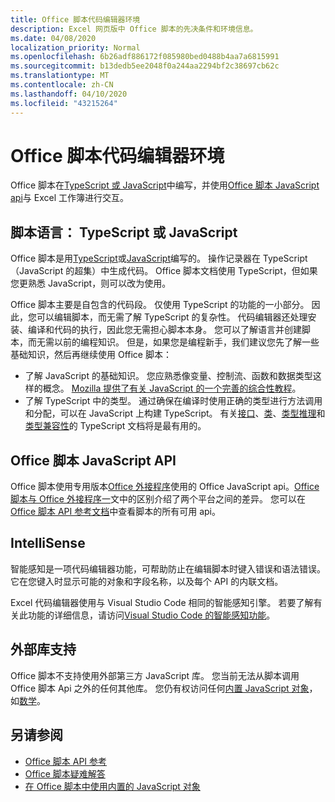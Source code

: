 ```yaml
---
title: Office 脚本代码编辑器环境
description: Excel 网页版中 Office 脚本的先决条件和环境信息。
ms.date: 04/08/2020
localization_priority: Normal
ms.openlocfilehash: 6b26adf886172f085980bed0488b4aa7a6815991
ms.sourcegitcommit: b13dedb5ee2048f0a244aa2294bf2c38697cb62c
ms.translationtype: MT
ms.contentlocale: zh-CN
ms.lasthandoff: 04/10/2020
ms.locfileid: "43215264"
---
```

# <a name="office-scripts-code-editor-environment"></a>Office 脚本代码编辑器环境

Office 脚本在[TypeScript 或 JavaScript](#scripting-language-typescript-or-javascript)中编写，并使用[Office 脚本 JavaScript api](#office-scripts-javascript-api)与 Excel 工作簿进行交互。

## <a name="scripting-language-typescript-or-javascript"></a>脚本语言： TypeScript 或 JavaScript

Office 脚本是用[TypeScript](https://www.typescriptlang.org/docs/home.html)或[JavaScript](https://developer.mozilla.org/docs/Web/JavaScript)编写的。 操作记录器在 TypeScript （JavaScript 的超集）中生成代码。 Office 脚本文档使用 TypeScript，但如果您更熟悉 JavaScript，则可以改为使用。

Office 脚本主要是自包含的代码段。 仅使用 TypeScript 的功能的一小部分。 因此，您可以编辑脚本，而无需了解 TypeScript 的复杂性。 代码编辑器还处理安装、编译和代码的执行，因此您无需担心脚本本身。 您可以了解语言并创建脚本，而无需以前的编程知识。 但是，如果您是编程新手，我们建议您先了解一些基础知识，然后再继续使用 Office 脚本：

- 了解 JavaScript 的基础知识。 您应熟悉像变量、控制流、函数和数据类型这样的概念。 [Mozilla 提供了有关 JavaScript 的一个完善的综合性教程](https://developer.mozilla.org/docs/Web/JavaScript/Guide/Introduction)。
- 了解 TypeScript 中的类型。 通过确保在编译时使用正确的类型进行方法调用和分配，可以在 JavaScript 上构建 TypeScript。 有关[接口](https://www.typescriptlang.org/docs/handbook/interfaces.html)、[类](https://www.typescriptlang.org/docs/handbook/classes.html)、[类型推理](https://www.typescriptlang.org/docs/handbook/type-inference.html)和[类型兼容性](https://www.typescriptlang.org/docs/handbook/type-compatibility.html)的 TypeScript 文档将是最有用的。

## <a name="office-scripts-javascript-api"></a>Office 脚本 JavaScript API

Office 脚本使用专用版本[Office 外接程序](/office/dev/add-ins/overview/index)使用的 Office JavaScript api。[Office 脚本与 Office 外接程序一](../resources/add-ins-differences.md#apis)文中的区别介绍了两个平台之间的差异。 您可以在[Office 脚本 API 参考文档](/javascript/api/office-scripts/overview)中查看脚本的所有可用 api。

## <a name="intellisense"></a>IntelliSense

智能感知是一项代码编辑器功能，可帮助防止在编辑脚本时键入错误和语法错误。 它在您键入时显示可能的对象和字段名称，以及每个 API 的内联文档。

Excel 代码编辑器使用与 Visual Studio Code 相同的智能感知引擎。 若要了解有关此功能的详细信息，请访问[Visual Studio Code 的智能感知功能](https://code.visualstudio.com/docs/editor/intellisense#_intellisense-features)。

## <a name="external-library-support"></a>外部库支持

Office 脚本不支持使用外部第三方 JavaScript 库。 您当前无法从脚本调用 Office 脚本 Api 之外的任何其他库。 您仍有权访问任何[内置 JavaScript 对象](../develop/javascript-objects.md)，如[数学](https://developer.mozilla.org/docs/Web/JavaScript/Reference/Global_Objects/Math)。

## <a name="see-also"></a>另请参阅

- [Office 脚本 API 参考](/javascript/api/office-scripts/overview)
- [Office 脚本疑难解答](../testing/troubleshooting.md)
- [在 Office 脚本中使用内置的 JavaScript 对象](../develop/javascript-objects.md)
